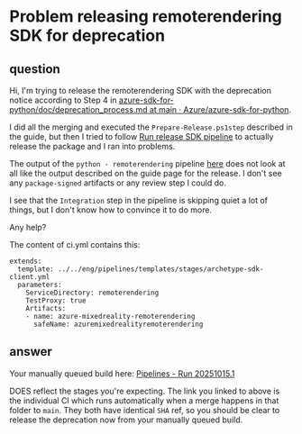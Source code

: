 # Problem releasing remoterendering SDK for deprecation

## question
Hi,
I'm trying to release the remoterendering SDK with the deprecation notice according to Step 4 in [azure-sdk-for-python/doc/deprecation_process.md at main · Azure/azure-sdk-for-python](https://github.com/Azure/azure-sdk-for-python/blob/main/doc/deprecation_process.md).

I did all the merging and executed the `Prepare-Release.ps1step` described in the guide, but then I tried to follow [Run release SDK pipeline](https://eng.ms/docs/products/azure-developer-experience/develop/sdk-release/sdk-release-pipeline) to actually release the package and I ran into problems.

The output of the `python - remoterendering` pipeline [here](https://dev.azure.com/azure-sdk/internal/_build/results?buildId=5452798&view=results) does not look at all like the output described on the guide page for the release. I don't see any `package-signed` artifacts or any review step I could do.

I see that the `Integration` step in the pipeline is skipping quiet a lot of things, but I don't know how to convince it to do more.

Any help?

The content of ci.yml contains this:
```
extends:
  template: ../../eng/pipelines/templates/stages/archetype-sdk-client.yml
  parameters:
    ServiceDirectory: remoterendering
    TestProxy: true
    Artifacts:
    - name: azure-mixedreality-remoterendering
      safeName: azuremixedrealityremoterendering
```

## answer
Your manually queued build here: [Pipelines - Run 20251015.1](https://dev.azure.com/azure-sdk/internal/_build/results?buildId=5459981&view=results)

DOES reflect the stages you're expecting. The link you linked to above is the individual CI which runs automatically when a merge happens in that folder to `main`. They both have identical `SHA` ref, so you should be clear to release the deprecation now from your manually queued build.
